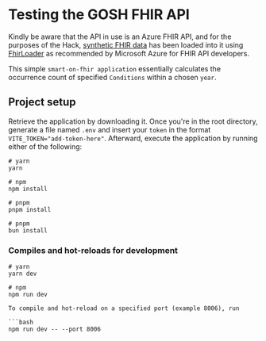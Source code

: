 # Testing the GOSH FHIR API

Kindly be aware that the API in use is an Azure FHIR API, and for the purposes of the Hack, [synthetic FHIR data](https://mitre.box.com/shared/static/ydmcj2kpwzoyt6zndx4yfz163hfvyhd0.zip) has been loaded into it using [FhirLoader](https://github.com/hansenms/FhirLoader) as recommended by Microsoft Azure for FHIR API developers.

This simple `smart-on-fhir application` essentially calculates the occurrence count of specified `Conditions` within a chosen `year`.

## Project setup

Retrieve the application by downloading it. Once you're in the root directory, generate a file named `.env` and insert your `token` in the format `VITE_TOKEN="add-token-here"`. Afterward, execute the application by running either of the following:

```
# yarn
yarn

# npm
npm install

# pnpm
pnpm install

# pnpm
bun install
```

### Compiles and hot-reloads for development

```
# yarn
yarn dev

# npm
npm run dev

To compile and hot-reload on a specified port (example 8006), run

```bash
npm run dev -- --port 8006
``` 
